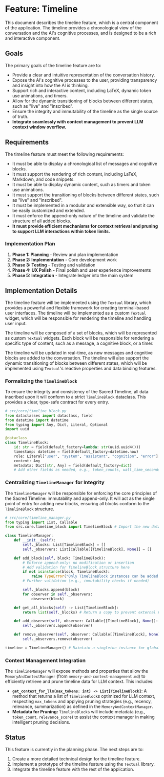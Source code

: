 # Feature: Timeline

This document describes the timeline feature, which is a central component of the application. The timeline provides a chronological view of the conversation and the AI's cognitive processes, and is designed to be a rich and interactive component.

## Goals

The primary goals of the timeline feature are to:

- Provide a clear and intuitive representation of the conversation history.
- Expose the AI's cognitive processes to the user, providing transparency and insight into how the AI is thinking.
- Support rich and interactive content, including LaTeX, dynamic token use animations, and timers.
- Allow for the dynamic transitioning of blocks between different states, such as "live" and "inscribed".
- Ensure the integrity and immutability of the timeline as the single source of truth.
- **Integrate seamlessly with context management to prevent LLM context window overflow.**

## Requirements

The timeline feature must meet the following requirements:

- It must be able to display a chronological list of messages and cognitive blocks.
- It must support the rendering of rich content, including LaTeX, Markdown, and code snippets.
- It must be able to display dynamic content, such as timers and token use animations.
- It must support the transitioning of blocks between different states, such as "live" and "inscribed".
- It must be implemented in a modular and extensible way, so that it can be easily customized and extended.
- It must enforce the append-only nature of the timeline and validate the structure of all added blocks.
- **It must provide efficient mechanisms for context retrieval and pruning to support LLM interactions within token limits.**

### Implementation Plan
1. **Phase 1: Planning** - Review and plan implementation
2. **Phase 2: Implementation** - Core development work
3. **Phase 3: Testing** - Testing and validation
4. **Phase 4: UX Polish** - Final polish and user experience improvements
5. **Phase 5: Integration** - Integrate ledger into the main system

## Implementation Details

The timeline feature will be implemented using the `Textual` library, which provides a powerful and flexible framework for creating terminal-based user interfaces. The timeline will be implemented as a custom `Textual` widget, which will be responsible for rendering the timeline and handling user input.

The timeline will be composed of a set of blocks, which will be represented as custom `Textual` widgets. Each block will be responsible for rendering a specific type of content, such as a message, a cognitive block, or a timer.

The timeline will be updated in real-time, as new messages and cognitive blocks are added to the conversation. The timeline will also support the dynamic transitioning of blocks between different states, which will be implemented using `Textual`'s reactive properties and data binding features.

### Formalizing the `TimelineBlock`

To ensure the integrity and consistency of the Sacred Timeline, all data inscribed upon it will conform to a strict `TimelineBlock` dataclass. This provides a clear, type-safe contract for every entry.

```python
# src/core/timeline_block.py
from dataclasses import dataclass, field
from datetime import datetime
from typing import Any, Dict, Literal, Optional
import uuid

@dataclass
class TimelineBlock:
    id: str = field(default_factory=lambda: str(uuid.uuid4()))
    timestamp: datetime = field(default_factory=datetime.now)
    role: Literal["user", "system", "assistant", "cognition", "error"]
    content: Any
    metadata: Dict[str, Any] = field(default_factory=dict)
    # Add other fields as needed, e.g., token_counts, wall_time_seconds
```

### Centralizing `TimelineManager` for Integrity

The `TimelineManager` will be responsible for enforcing the core principles of the Sacred Timeline: immutability and append-only. It will act as the single point of entry for adding new blocks, ensuring all blocks conform to the `TimelineBlock` structure.

```python
# src/core/timeline_manager.py
from typing import List, Callable
from src.core.timeline_block import TimelineBlock # Import the new dataclass

class TimelineManager:
    def __init__(self):
        self._blocks: List[TimelineBlock] = []
        self._observers: List[Callable[[TimelineBlock], None]] = []

    def add_block(self, block: TimelineBlock):
        # Enforce append-only: no modification or insertion
        # Add validation for TimelineBlock structure here
        if not isinstance(block, TimelineBlock):
            raise TypeError("Only TimelineBlock instances can be added to the timeline.")
        # Further validation (e.g., immutability checks if needed)

        self._blocks.append(block)
        for observer in self._observers:
            observer(block)

    def get_all_blocks(self) -> List[TimelineBlock]:
        return list(self._blocks) # Return a copy to prevent external modification

    def add_observer(self, observer: Callable[[TimelineBlock], None]):
        self._observers.append(observer)

    def remove_observer(self, observer: Callable[[TimelineBlock], None]):
        self._observers.remove(observer)

timeline = TimelineManager() # Maintain a singleton instance for global access
```

### Context Management Integration

The `TimelineManager` will expose methods and properties that allow the `MemoryAndContextManager` (from `memory-and-context-management.md`) to efficiently retrieve and prune timeline data for LLM context. This includes:

-   **`get_context_for_llm(max_tokens: int) -> List[TimelineBlock]`:** A method that returns a list of `TimelineBlock`s optimized for LLM context, respecting `max_tokens` and applying pruning strategies (e.g., recency, relevance, summarization) as defined in the `MemoryAndContextManager`.
-   **Metadata for Pruning:** `TimelineBlock`s will include metadata (e.g., `token_count`, `relevance_score`) to assist the context manager in making intelligent pruning decisions.

## Status

This feature is currently in the planning phase. The next steps are to:

1. Create a more detailed technical design for the timeline feature.
2. Implement a prototype of the timeline feature using the `Textual` library.
3. Integrate the timeline feature with the rest of the application.